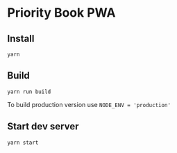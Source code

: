 # Priority Book PWA

## Install

```shell
yarn
```

## Build

```shell
yarn run build
```

To build production version use `NODE_ENV = 'production'`

## Start dev server

```shell
yarn start
```
